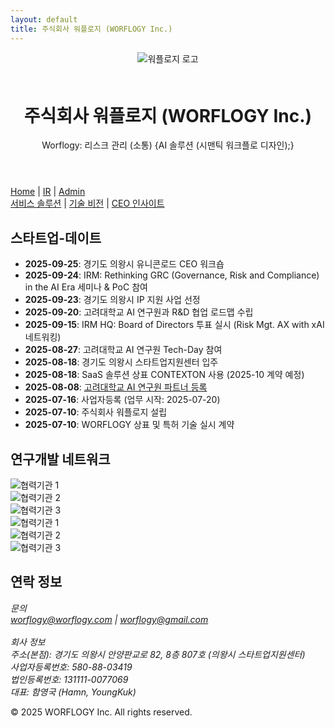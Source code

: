 ```yaml
---
layout: default
title: 주식회사 워플로지 (WORFLOGY Inc.)
---
```


<main>
  <header>
    <img src="{{ site.baseurl }}/assets/images/worflogy_logo.svg" alt="워플로지 로고" style="max-height: 60px; margin-bottom: 1.5em;">
    <h1>주식회사 워플로지 (WORFLOGY Inc.)</h1>
    <p>Worflogy: 리스크 관리 (소통) {AI 솔루션 (시맨틱 워크플로 디자인);}</p>
  </header>

  <nav>
    <a href="{{ site.baseurl }}/">Home</a> |
    <a href="#">IR</a> |
    <a href="#" target="_blank">Admin</a>
  </nav>

  <nav id="content-section">
    <a href="#" id="menu-solutionservice">서비스 솔루션</a> |
    <a href="#" id="menu-techvision">기술 비전</a> |
    <a href="#" id="menu-ceoinsight">CEO 인사이트</a>
  </nav>

  <article id="content-area"></article>

  <section id="notion-section">
    <h2>스타트업-데이트</h2>
    <div id="current-time"></div>
    <script src="{{ site.baseurl }}/timeSync.js"></script>
    <ul>
      <li><strong>2025-09-25</strong>: 경기도 의왕시 유니콘로드 CEO 워크숍</li>
      <li><strong>2025-09-24</strong>: IRM: Rethinking GRC (Governance, Risk and Compliance) in the AI Era 세미나 & PoC 참여</li>
      <li><strong>2025-09-23</strong>: 경기도 의왕시 IP 지원 사업 선정</li>
      <li><strong>2025-09-20</strong>: 고려대학교 AI 연구원과 R&D 협업 로드맵 수립</li>
      <li><strong>2025-09-15</strong>: IRM HQ: Board of Directors 투표 실시 (Risk Mgt. AX with xAI 네트워킹)</li>
      <li><strong>2025-08-27</strong>: 고려대학교 AI 연구원 Tech-Day 참여</li>
      <li><strong>2025-08-18</strong>: 경기도 의왕시 스타트업지원센터 입주</li>
      <li><strong>2025-08-18</strong>: SaaS 솔루션 상표 CONTEXTON 사용 (2025-10 계약 예정)</li>
      <li><strong>2025-08-08</strong>: <a href="https://hiai.korea.ac.kr" target="_blank">고려대학교 AI 연구원 파트너 등록</a></li>
      <li><strong>2025-07-16</strong>: 사업자등록 (업무 시작: 2025-07-20)</li>
      <li><strong>2025-07-10</strong>: 주식회사 워플로지 설립</li>
      <li><strong>2025-07-10</strong>: WORFLOGY 상표 및 특허 기술 실시 계약</li>
    </ul>
  </section>

  <aside id="partners-section">
    <h2>연구개발 네트워크</h2>
    <div class="slider">
      <div class="slider-track">
        <div class="slide-item"><img src="{{ site.baseurl }}/assets/partners/logo1.png" alt="협력기관 1"></div>
        <div class="slide-item"><img src="{{ site.baseurl }}/assets/partners/logo2.png" alt="협력기관 2"></div>
        <div class="slide-item"><img src="{{ site.baseurl }}/assets/partners/logo3.png" alt="협력기관 3"></div>
        <div class="slide-item"><img src="{{ site.baseurl }}/assets/partners/logo1.png" alt="협력기관 1"></div>
        <div class="slide-item"><img src="{{ site.baseurl }}/assets/partners/logo2.png" alt="협력기관 2"></div>
        <div class="slide-item"><img src="{{ site.baseurl }}/assets/partners/logo3.png" alt="협력기관 3"></div>
      </div>
    </div>
  </aside>

<section id="contact">
    <h2>연락 정보</h2>
    <address>
        <p>
            문의<br>
            <a href="mailto:worflogy@worflogy.com">worflogy@worflogy.com</a> | <a href="mailto:worflogy@gmail.com">worflogy@gmail.com</a><br><br>
            회사 정보<br>
            주소(본점): 경기도 의왕시 안양판교로 82, 8층 807호 (의왕시 스타트업지원센터)<br>
            사업자등록번호: 580-88-03419<br>
            법인등록번호: 131111-0077069<br>
            대표: 함영국 (Hamn, YoungKuk)
        </p>
    </address>
</section>

  <footer>
      <p>&copy; 2025 WORFLOGY Inc. All rights reserved.</p>
  </footer>
</main>